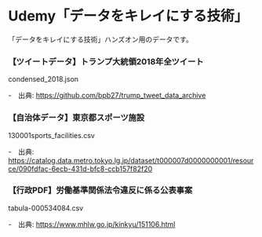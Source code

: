 # Udemy「データをキレイにする技術」

「データをキレイにする技術」ハンズオン用のデータです。

### 【ツイートデータ】トランプ大統領2018年全ツイート
condensed_2018.json

-　出典: https://github.com/bpb27/trump_tweet_data_archive

### 【自治体データ】東京都スポーツ施設

130001sports_facilities.csv

-　出典: https://catalog.data.metro.tokyo.lg.jp/dataset/t000007d0000000001/resource/090fdfac-6ecb-431d-bfc8-ccb157f82f20

### 【行政PDF】労働基準関係法令違反に係る公表事案

tabula-000534084.csv

-　出典: https://www.mhlw.go.jp/kinkyu/151106.html


